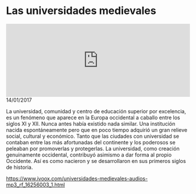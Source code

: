 # Las universidades medievales
<iframe id='audio_88903085' frameborder='0' allowfullscreen='' scrolling='no' height='200' style='width:100%;' src='https://www.ivoox.com/player_ej_16256003_6_1.html' loading='lazy'></iframe>14/01/2017

La universidad, comunidad y centro de educación superior por excelencia, es un fenómeno que aparece en la Europa occidental a caballo entre los siglos XI y XII. Nunca antes había existido nada similar. Una institución nacida espontáneamente pero que en poco tiempo adquirió un gran relieve social, cultural y económico. Tanto que las ciudades con universidad se contaban entre las más afortunadas del continente y los poderosos se peleaban por promoverlas y protegerlas. La universidad, como creación genuinamente occidental, contribuyó asimismo a dar forma al propio Occidente. Así es como nacieron y se desarrollaron en sus primeros siglos de historia.

https://www.ivoox.com/universidades-medievales-audios-mp3_rf_16256003_1.html
